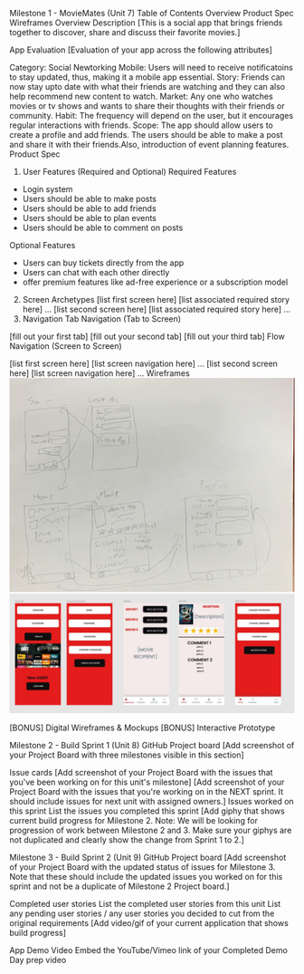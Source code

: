 Milestone 1 - MovieMates (Unit 7)
Table of Contents
Overview
Product Spec
Wireframes
Overview
Description
[This is a social app that brings friends together to discover, share and discuss their favorite movies.]

App Evaluation
[Evaluation of your app across the following attributes]

Category: Social Newtorking
Mobile: Users will need to receive notificatoins to stay updated, thus, making it a mobile app essential.
Story: Friends can now stay upto date with what their friends are watching and they can also help recommend new content to watch.
Market: Any one who watches movies or tv shows and wants to share their thoughts with their friends or community. 
Habit: The frequency will depend on the user, but it encourages regular interactions with friends.
Scope: The app should allow users to create a profile and add friends. The users should be able to make a post and share it with their friends.Also, introduction of event planning features.
Product Spec
1. User Features (Required and Optional)
Required Features
- Login system
- Users should be able to make posts
- Users should be able to add friends
- Users should be able to plan events
- Users should be able to comment on posts

Optional Features
- Users can buy tickets directly from the app
- Users can chat with each other directly
- offer premium features like ad-free experience or a subscription model

2. Screen Archetypes
[list first screen here]
[list associated required story here]
...
[list second screen here]
[list associated required story here]
...
3. Navigation
Tab Navigation (Tab to Screen)

[fill out your first tab]
[fill out your second tab]
[fill out your third tab]
Flow Navigation (Screen to Screen)

[list first screen here]
[list screen navigation here]
...
[list second screen here]
[list screen navigation here]
...
Wireframes
<img src='lowResWireframe.jpg' title='Low Res Wireframe' width='' alt='Low Res' />
<img src='highResWireframe.jpg' title='High Res Wireframe' width='' alt='High Res'/>


[BONUS] Digital Wireframes & Mockups
[BONUS] Interactive Prototype

Milestone 2 - Build Sprint 1 (Unit 8)
GitHub Project board
[Add screenshot of your Project Board with three milestones visible in this section] 

Issue cards
[Add screenshot of your Project Board with the issues that you've been working on for this unit's milestone] 
[Add screenshot of your Project Board with the issues that you're working on in the NEXT sprint. It should include issues for next unit with assigned owners.] 
Issues worked on this sprint
List the issues you completed this sprint
[Add giphy that shows current build progress for Milestone 2. Note: We will be looking for progression of work between Milestone 2 and 3. Make sure your giphys are not duplicated and clearly show the change from Sprint 1 to 2.]

Milestone 3 - Build Sprint 2 (Unit 9)
GitHub Project board
[Add screenshot of your Project Board with the updated status of issues for Milestone 3. Note that these should include the updated issues you worked on for this sprint and not be a duplicate of Milestone 2 Project board.] 

Completed user stories
List the completed user stories from this unit
List any pending user stories / any user stories you decided to cut from the original requirements
[Add video/gif of your current application that shows build progress] 

App Demo Video
Embed the YouTube/Vimeo link of your Completed Demo Day prep video
